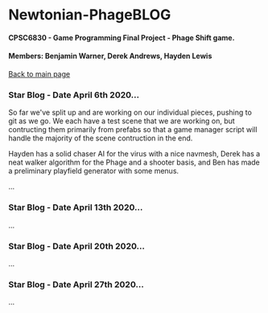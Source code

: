 # Newtonian-PhageBLOG
#### CPSC6830 - Game Programming Final Project - Phage Shift game.
#### Members: Benjamin Warner, Derek Andrews, Hayden Lewis

[Back to main page](https://teamnewtonian.github.io/phageshift/)

### Star Blog - Date April 6th 2020...
So far we've split up and are working on our individual pieces, pushing to git as we go.  We each have a test scene that we are working on, but contructing them primarily from prefabs so that a game manager script will handle the majority of the scene contruction in the end.

Hayden has a solid chaser AI for the virus with a nice navmesh, Derek has a neat walker algorithm for the Phage and a shooter basis, and Ben has made a preliminary playfield generator with some menus.

...
### Star Blog - Date April 13th 2020...

...
### Star Blog - Date April 20th 2020...

...
### Star Blog - Date April 27th 2020...

...
